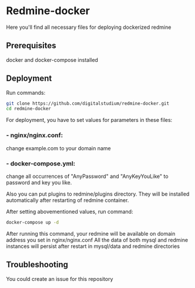 # Redmine-docker
Here you'll find all necessary files for deploying dockerized redmine
## Prerequisites
docker and docker-compose installed
## Deployment
Run commands:
```bash
git clone https://github.com/digitalstudium/redmine-docker.git
cd redmine-docker
```

For deployment, you have to set values for parameters in these files:
### - nginx/nginx.conf:
change example.com to your domain name
### - docker-compose.yml:
change all occurrences of "AnyPassword" and "AnyKeyYouLike" to password and key you like.

Also you can put plugins to redmine/plugins directory.
They will be installed automatically after restarting of redmine container.

After setting abovementioned values, run command:
```bash
docker-compose up -d
```
After running this command, your redmine will be available on domain address you set in nginx/nginx.conf
All the data of both mysql and redmine instances will persist after restart in mysql/data and redmine directories

## Troubleshooting
You could create an issue for this repository
